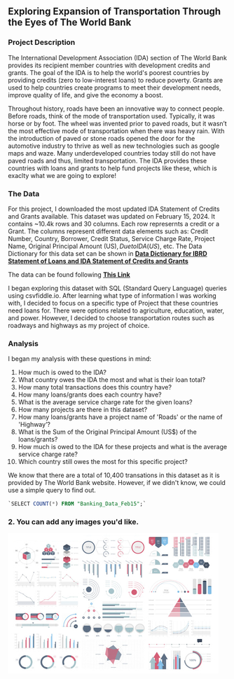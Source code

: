 ## Exploring Expansion of Transportation Through the Eyes of The World Bank

### Project Description
The International Development Association (IDA) section of The World Bank provides its recipient member countries with development credits and grants. The goal of the IDA is to help the world's poorest countries by providing credits (zero to low-interest loans) to reduce poverty. Grants are used to help countries create programs to meet their development needs, improve quality of life, and give the economy a boost. 

Throughout history, roads have been an innovative way to connect people. Before roads, think of the mode of transportation used. Typically, it was horse or by foot. The wheel was invented prior to paved roads, but it wasn’t the most effective mode of transportation when there was heavy rain. With the introduction of paved or stone roads opened the door for the automotive industry to thrive as well as new technologies such as google maps and waze. Many underdeveloped countries today still do not have paved roads and thus, limited transportation. The IDA provides these countries with loans and grants to help fund projects like these, which is exaclty what we are going to explore!

### The Data
For this project, I downloaded the most updated IDA Statement of Credits and Grants available. This dataset was updated on February 15, 2024. It contains ~10.4k rows and 30 columns. Each row represernts a credit or a Grant. The columns represent different data elements such as: Credit Number, Country, Borrower, Credit Status, Service Charge Rate, Project Name, Original Principal Amount (US$), Due to IDA (US$), etc. The Data Dictionary for this data set can be shown in [**Data Dictionary for IBRD Statement of Loans and IDA Statement of Credits and Grants**](https://finances.worldbank.org/api/assets/FF2A5DB3-BBD2-444D-ADA8-90DF4A166980?download=true)

The data can be found following [**This Link**](https://finances.worldbank.org/Loans-and-Credits/IDA-Statement-of-Credits-and-Grants-Latest-Availab/ebmi-69yj/about_data)

I began exploring this dataset with SQL (Standard Query Language) queries using csvfiddle.io. After learning what type of information I was working with, I decided to focus on a specific type of Project that these countries need loans for. There were options related to agriculture, education, water, and power. However, I decided to choose transportation routes such as roadways and highways as my project of choice. 

### Analysis
I began my analysis with these questions in mind:
1.	How much is owed to the IDA?
2.	What country owes the IDA the most and what is their loan total?
3.	How many total transactions does this country have?
4.	How many loans/grants does each country have?
5.	What is the average service charge rate for the given loans?
6.	How many projects are there in this dataset?
7.	How many loans/grants have a project name of 'Roads' or the name of 'Highway’?
8.	What is the Sum of the Original Principal Amount (US$) of the loans/grants?
9.	How much is owed to the IDA for these projects and what is the average service charge rate?
10.	Which country still owes the most for this specific project?

We know that there are a total of 10,400 transations in this dataset as it is provided by The World Bank website. However, if we didn't know, we could use a simple query to find out.

```sql
`SELECT COUNT(*) FROM "Banking_Data_Feb15";`
```

### 2. You can add any images you'd like. 

<img src="images/dummy_thumbnail.jpg?raw=true"/>



